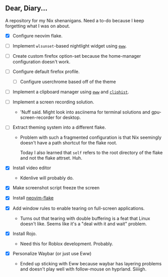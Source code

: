 ## Dear, Diary...

A repository for my Nix shenanigans.
Need a to-do because I keep forgetting
what I was on about.

- [x] Configure neovim flake.

- [ ] Implement `wlsunset`-based nightlight widget
      using [`eww`](elkowar/eww).

- [ ] Create custom firefox option-set because
      the home-manager configuration doesn't work.

- [ ] Configure default firefox profile.

  - [ ] Configure userchrome based off of
        the theme

- [ ] Implement a clipboard manager using [`eww`](elkowar/eww)
      and [`cliphist`](sentriz/cliphist).

- [ ] Implement a screen recording solution.

  - 'Nuff said. Might look into asciinema for
    terminal solutions and gpu-screen-recorder
    for desktop.

- [ ] Extract theming system into a different
      flake.

  - Problem with such a fragmented configuration is that
    Nix seemingly doesn't have a path shortcut for the
    flake root.

    Today I also learned that `self` refers to the root
    directory of the flake and not the flake attrset. Huh.

- [x] Install video editor

  - Kdenlive will probably do.

- [x] Make screenshot script freeze the screen

- [x] Install [neovim-flake](https://github.om/NotAShelf/neovim-flake)

- [x] Add window rules to enable tearing on full-screen
      applications.

  - Turns out that tearing with double buffering is a feat
    that Linux doesn't like. Seems like it's a "deal with it and
    wait" problem.

- [x] Install Rojo.

  - Need this for Roblox development. Probably.

- [x] Personalize Waybar (or just use Eww)

  - Ended up sticking with Eww because waybar has
    layering problems and doesn't play well with follow-mouse
    on hyprland. Siiiigh.
